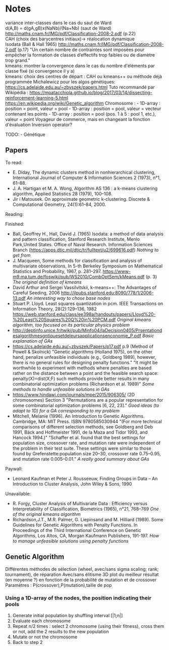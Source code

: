 # Notes

variance inter-classes dans le cas du saut de Ward\
d(A,B) = d(gA,gB)x(NaNb)/(Na+Nb) (saut de Ward) http://maths.cnam.fr/IMG/pdf/Classification-2008-2.pdf (p.22)\
CAH (choix des barycentres initiaux)-> réalocation dynamique\
Isodata (Ball & Hall 1965) http://maths.cnam.fr/IMG/pdf/Classification-2008-2.pdf (p.17) "Un certain nombre de contraintes sont imposées pour empêcher la formation de classes d’effectifs trop faibles ou de diamètre trop grand."\
kmeans: montrer la convergence dans le cas du nombre d'éléments par classe fixé (si convergence il y a)\
kmeans: choix des centres de départ : CAH ou kmeans++ ou méthode déjà programmée
Michalewicz pour les algos génétiques: https://cs.adelaide.edu.au/~zbyszek/papers.html
Tuto recommandé par Wikipédia : https://mpatacchiola.github.io/blog/2017/03/14/dissecting-reinforcement-learning-5.html
https://en.wikipedia.org/wiki/Genetic_algorithm
Chromosome :
    - 1D-array : position = point, valeur = pool
    - 1D-array : position = pool, valeur = vecteur contenant les points
    - 1D-array : position = pool (pos. 1 à 5 : pool 1, etc.), valeur = point
Voyageur de commerce, mais en changeant la fonction d'évaluation
Inversion operator?

TODO:
    - Génétique

## Papers

To read:
 - E. Diday, The dynamic clusters method in nonhierarchical clustering, International Journal of Computer & Information Sciences 2 (1973), n°1, 61–88.
 - J. A. Hartigan et M. A. Wong, Algorithm AS 136 : a k-means clustering algorithm, Applied Statistics 28 (1979), 100–108.
 - Jir ́ı Matousek. On approximate geometric k-clustering. Discrete & Computational Geometry, 24(1):61–84, 2000.

Reading:

Finished:
 - Ball, Geoffrey H., Hall, David J. (1965) Isodata: a method of data analysis and pattern classification, Stanford Research Institute, Menlo Park,United States. Office of Naval Research. Information Sciences Branch (https://apps.dtic.mil/dtic/tr/fulltext/u2/699616.pdf) *Nothing to get from*
 - J. Macqueen, Some methods for classification and analysis of multivariate observations, In 5-th Berkeley Symposium on Mathematical Statistics and Probability, 1967, p. 281–297. https://www-m9.ma.tum.de/foswiki/pub/WS2010/CombOptSem/kMeans.pdf (p. 3) *The original definition of kmeans*
 - David Arthur and Sergei Vassilvitskii, k-means++: The Advantages of Careful Seeding, 2006 http://ilpubs.stanford.edu:8090/778/1/2006-13.pdf *An interesting way to chose base nodes*
 - Stuart P. Lloyd. Least squares quantization in pcm. IEEE Transactions on Information Theory, 28(2):129–136, 1982 https://web.stanford.edu/class/ee398a/handouts/papers/Lloyd%20-%20Least%20Squares%20Q%20in%20PCM.pdf *Original kmeans algorithm, too focused on its particular physics problem*
 - http://deptinfo.unice.fr/twiki/pub/Minfo04/IaDecision0405/Prsentationdesalgorithmesgntiquesetdeleursapplicationsenconomie_P.pdf *Basic explanation of GAs* 
 - https://cs.adelaide.edu.au/~zbyszek/Papers/p17.pdf p.9 (Method of Powell & Skolnick)
		"Genetic algorithms (Holland 1975), on the other hand, penalize unfeasible individuals (e.g., Goldberg 1989), however, there is no general rules for designing penalty functions."
		"It might be worthwhile to experiment with methods where penalties are based rather on the distance between a point and the feasible search space: penalty(X)=dist(X;F) such methods provide better results in many combinatorial optimization problems (Richardson et al. 1989)" *Some methods to handle unfeasible solutions in GAs*
 - https://www.hindawi.com/journals/mpe/2015/906305/ (2D chromosomes) Section 3
		"Permutations are a popular representation for some combinatorial optimization problems [6, 22, 23]." *Good ideas (to adapt to 1D) for a GA corresponding to my problem*
 - Mitchell, Melanie (1996). An Introduction to Genetic Algorithms. Cambridge, MA: MIT Press. ISBN 9780585030944
	"(For more technical comparisons of different selection methods, see Goldberg and Deb 1991, Bäck and Hoffmeister 1991, de la Maza and Tidor 1993, and Hancock 1994.)"
	"Schaffer et al. found that the best settings for population size, crossover rate, and mutation rate were independent of the problem in their test suite. These settings were similar to those found by Grefenstette:population size 20–30, crossover rate 0.75–0.95, and mutation rate 0.005–0.01." *A really good summary about GAs* 

Paywall:
 - Leonard Kaufman et Peter J. Rousseeuw, Finding Groups in Data – An Introduction to Cluster Analysis, John Wiley & Sons, 1990

Unavailable:
 - R. Forgy, Cluster Analysis of Multivariate Data : Efficiency versus Interpretability of Classification, Biometrics (1965), n°21, 768–769 *One of the original kmeans algorithm*
 - Richardson,J.T., M.R. Palmer, G. Liepinsand and M. Hilliard (1989). Some Guidelines for Genetic Algorithms with Penalty Functions. In Proceedings of the Third International Conference on Genetic Algorithms, Los Altos, CA, Morgan Kaufmann Publishers, 191-197. *How to manage unfeasible solutions using penalty functions*

## Genetic Algorithm
Différentes méthodes de sélection (wheel, avec/sans sigma scaling; rank; tournament), de réparation
Avec/sans élitisme
3D plot du meilleur résultat (en moyenne ?) en fonction de la probabilité de mutation et de crossover
Paramètres : P(crossover),P(mutation),taille de pop
### Using a 1D-array of the nodes, the position indicating their pools

1. Generate initial population by shuffling interval [|1;n|]
2. Evaluate each chromosome
3. Repeat n/2 times : select 2 chromosome (using their fitness), cross them or not, add the 2 results to the new population
4. Mutate or not the chromosome
5. Back to step 2
